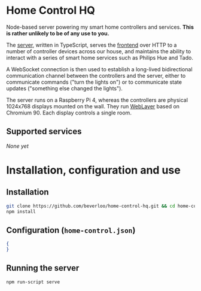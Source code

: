 # Home Control HQ
Node-based server powering my smart home controllers and services. **This is rather unlikely to be of any use to you.**

The [server](src/), written in TypeScript, serves the [frontend](public/) over HTTP to a number of
controller devices across our house, and maintains the ability to interact with a series of smart
home services such as Philips Hue and Tado.

A WebSocket connection is then used to establish a long-lived bidirectional communication channel
between the controllers and the server, either to communicate commands ("turn the lights on") or to
communicate state updates ("something else changed the lights").

The server runs on a Raspberry Pi 4, whereas the controllers are physical 1024x768 displays mounted
on the wall. They run [WebLayer](https://source.chromium.org/chromium/chromium/src/+/master:weblayer/?ss=chromium)
based on Chromium 90. Each display controls a single room.

## Supported services
_None yet_

# Installation, configuration and use

## Installation
```bash
git clone https://github.com/beverloo/home-control-hq.git && cd home-control-hq
npm install
```

## Configuration (`home-control.json`)
```json
{
}
```

## Running the server
```bash
npm run-script serve
```
